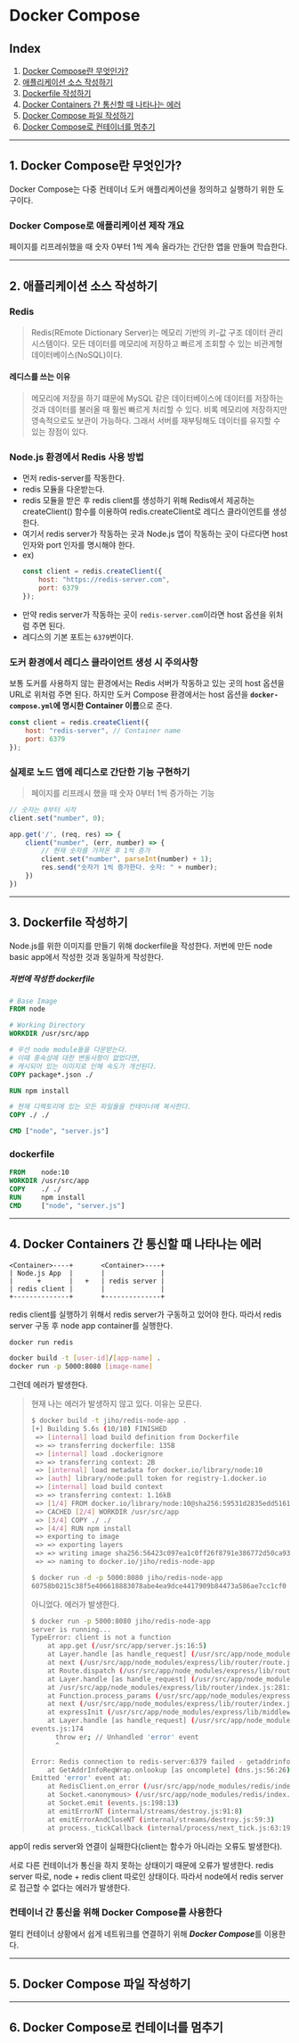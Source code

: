 # Docker Compose

## Index

1. [Docker Compose란 무엇인가?](#1-docker-compose란-무엇인가)
2. [애플리케이션 소스 작성하기](#2-애플리케이션-소스-작성하기)
3. [Dockerfile 작성하기](#3-dockerfile-작성하기)
4. [Docker Containers 간 통신할 때 나타나는 에러](#4-docker-containers-간-통신할-때-나타나는-에러)
5. [Docker Compose 파일 작성하기](#5-docker-compose-파일-작성하기)
6. [Docker Compose로 컨테이너를 멈추기](#6-docker-compose로-컨테이너를-멈추기)

---

## 1. Docker Compose란 무엇인가?

Docker Compose는 다중 컨테이너 도커 애플리케이션을 정의하고 실행하기 위한 도구이다.

### Docker Compose로 애플리케이션 제작 개요

페이지를 리프레쉬했을 때 숫자 0부터 1씩 계속 올라가는 간단한 앱을 만들며 학습한다.

---

## 2. 애플리케이션 소스 작성하기

### Redis

>   Redis(REmote Dictionary Server)는 메모리 기반의
>   키-값 구조 데이터 관리 시스템이다.
>   모든 데이터를 메모리에 저장하고 빠르게 조회할 수 있는
>   비관계형 데이터베이스(NoSQL)이다.

#### 레디스를 쓰는 이유

>   메모리에 저장을 하기 떄문에 MySQL 같은 데이터베이스에 데이터를 저장하는 것과
>   데이터를 불러올 때 훨씬 빠르게 처리할 수 있다.
>   비록 메모리에 저장하지만 영속적으로도 보관이 가능하다.
>   그래서 서버를 재부팅해도 데이터를 유지할 수 있는 장점이 있다.

### Node.js 환경에서 Redis 사용 방법

-   먼저 redis-server를 작동한다.
-   redis 모듈을 다운받는다.
-   redis 모듈을 받은 후 redis client를 생성하기 위해
    Redis에서 제공하는 createClient() 함수를 이용하여
    redis.createClient로 레디스 클라이언트를 생성한다.
-   여기서 redis server가 작동하는 곳과 Node.js 앱이 작동하는 곳이 다르다면
    host 인자와 port 인자를 명시해야 한다.
-   ex)
    ```js
    const client = redis.createClient({
        host: "https://redis-server.com",
        port: 6379
    });
    ```
-   만약 redis server가 작동하는 곳이 `redis-server.com`이라면
    host 옵션을 위처럼 주면 된다.
-   레디스의 기본 포트는 `6379`번이다.

### 도커 환경에서 레디스 클라이언트 생성 시 주의사항

보통 도커를 사용하지 않는 환경에서는
Redis 서버가 작동하고 있는 곳의 host 옵션을 URL로 위처럼 주면 된다.
하지만 도커 Compose 환경에서는
host 옵션을 **`docker-compose.yml`에 명시한 Container 이름**으로 준다.

```js
const client = redis.createClient({
    host: "redis-server", // Container name
    port: 6379
});
```

### 실제로 노드 앱에 레디스로 간단한 기능 구현하기

>   페이지를 리프레시 했을 때 숫자 0부터 1씩 증가하는 기능

```js
// 숫자는 0부터 시작
client.set("number", 0);

app.get('/', (req, res) => {
    client("number", (err, number) => {
        // 현재 숫자를 가져온 후 1씩 증가
        client.set("number", parseInt(number) + 1);
        res.send("숫자가 1씩 증가한다. 숫자: " + number);
    })
})
```

---

## 3. Dockerfile 작성하기

Node.js를 위한 이미지를 만들기 위해 dockerfile을 작성한다.
저번에 만든 node basic app에서 작성한 것과 동일하게 작성한다.

##### 저번에 작성한 dockerfile

```dockerfile
# Base Image
FROM node

# Working Directory
WORKDIR /usr/src/app

# 우선 node module들을 다운받는다.
# 이때 종속성에 대한 변동사항이 없었다면,
# 캐시되어 있는 이미지로 인해 속도가 개선된다.
COPY package*.json ./

RUN npm install

# 현재 디렉토리에 있는 모든 파일들을 컨테이너에 복사한다.
COPY ./ ./

CMD ["node", "server.js"]
```

### dockerfile

```dockerfile
FROM    node:10
WORKDIR /usr/src/app
COPY    ./ ./
RUN     npm install
CMD     ["node", "server.js"]
```

---

## 4. Docker Containers 간 통신할 때 나타나는 에러

```text
<Container>----+       <Container>----+
| Node.js App  |       |              |
|      +       |   +   | redis server |
| redis client |       |              |
+--------------+       +--------------+
```

redis client를 실행하기 위해서 redis server가 구동하고 있어야 한다.
따라서 redis server 구동 후 node app container를 실행한다.

```bash
docker run redis
```

```bash
docker build -t [user-id]/[app-name] .
docker run -p 5000:8080 [image-name]
```

그런데 에러가 발생한다.

>   현재 나는 에러가 발생하지 않고 있다. 이유는 모른다.
>   ```bash
>   $ docker build -t jiho/redis-node-app .
>   [+] Building 5.6s (10/10) FINISHED
>    => [internal] load build definition from Dockerfile                                                                                                                                                      0.0s 
>    => => transferring dockerfile: 135B                                                                                                                                                                      0.0s 
>    => [internal] load .dockerignore                                                                                                                                                                         0.0s 
>    => => transferring context: 2B                                                                                                                                                                           0.0s 
>    => [internal] load metadata for docker.io/library/node:10                                                                                                                                                2.2s 
>    => [auth] library/node:pull token for registry-1.docker.io                                                                                                                                               0.0s 
>    => [internal] load build context                                                                                                                                                                         0.0s 
>    => => transferring context: 1.16kB                                                                                                                                                                       0.0s 
>    => [1/4] FROM docker.io/library/node:10@sha256:59531d2835edd5161c8f9512f9e095b1836f7a1fcb0ab73e005ec46047384911                                                                                          0.0s 
>    => CACHED [2/4] WORKDIR /usr/src/app                                                                                                                                                                     0.0s 
>    => [3/4] COPY ./ ./                                                                                                                                                                                      0.1s 
>    => [4/4] RUN npm install                                                                                                                                                                                 3.0s 
>    => exporting to image                                                                                                                                                                                    0.2s 
>    => => exporting layers                                                                                                                                                                                   0.1s 
>    => => writing image sha256:56423c097ea1c0ff26f8791e386772d50ca937ea3893049ed6285a0082d678eb                                                                                                              0.0s 
>    => => naming to docker.io/jiho/redis-node-app                                                                                                                                                            0.0s 
>   
>   $ docker run -d -p 5000:8080 jiho/redis-node-app
>   60758b0215c38f5e406618883078abe4ea9dce4417909b84473a586ae7cc1cf0
>   ```
>
>   아니었다. 에러가 발생한다.
>   ```bash
>   $ docker run -p 5000:8080 jiho/redis-node-app
>   server is running...
>   TypeError: client is not a function
>       at app.get (/usr/src/app/server.js:16:5)
>       at Layer.handle [as handle_request] (/usr/src/app/node_modules/express/lib/router/layer.js:95:5)
>       at next (/usr/src/app/node_modules/express/lib/router/route.js:137:13)
>       at Route.dispatch (/usr/src/app/node_modules/express/lib/router/route.js:112:3)
>       at Layer.handle [as handle_request] (/usr/src/app/node_modules/express/lib/router/layer.js:95:5)
>       at /usr/src/app/node_modules/express/lib/router/index.js:281:22
>       at Function.process_params (/usr/src/app/node_modules/express/lib/router/index.js:335:12)
>       at next (/usr/src/app/node_modules/express/lib/router/index.js:275:10)
>       at expressInit (/usr/src/app/node_modules/express/lib/middleware/init.js:40:5)
>       at Layer.handle [as handle_request] (/usr/src/app/node_modules/express/lib/router/layer.js:95:5)
>   events.js:174
>         throw er; // Unhandled 'error' event
>         ^
>   
>   Error: Redis connection to redis-server:6379 failed - getaddrinfo ENOTFOUND redis-server redis-server:6379
>       at GetAddrInfoReqWrap.onlookup [as oncomplete] (dns.js:56:26)
>   Emitted 'error' event at:
>       at RedisClient.on_error (/usr/src/app/node_modules/redis/index.js:342:14)
>       at Socket.<anonymous> (/usr/src/app/node_modules/redis/index.js:223:14)
>       at Socket.emit (events.js:198:13)
>       at emitErrorNT (internal/streams/destroy.js:91:8)
>       at emitErrorAndCloseNT (internal/streams/destroy.js:59:3)
>       at process._tickCallback (internal/process/next_tick.js:63:19)
>   ```

app이 redis server와 연결이 실패한다(client는 함수가 아니라는 오류도 발생한다).

서로 다른 컨테이너가 통신을 하지 못하는 상태이기 때문에 오류가 발생한다.
redis server 따로, node + redis client 따로인 상태이다.
따라서 node에서 redis server로 접근할 수 없다는 에러가 발생한다.

### 컨테이너 간 통신을 위해 Docker Compose를 사용한다

멀티 컨테이너 상황에서 쉽게 네트워크를 연결하기 위해
***Docker Compose***를 이용한다.

---

## 5. Docker Compose 파일 작성하기

---

## 6. Docker Compose로 컨테이너를 멈추기
